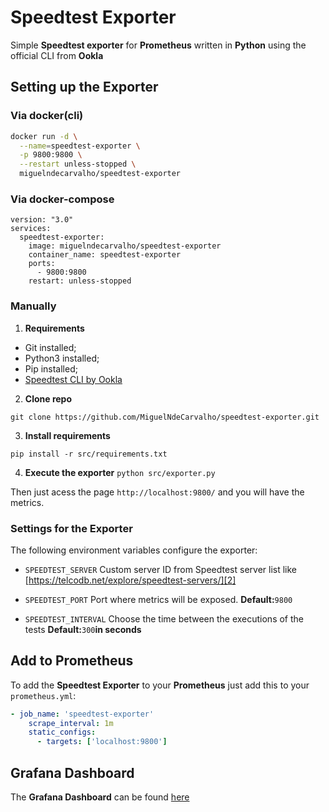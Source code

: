 # Speedtest Exporter

Simple **Speedtest exporter** for **Prometheus** written in **Python** using the official CLI from **Ookla**

## Setting up the Exporter

### Via **docker(cli)**

```bash
docker run -d \
  --name=speedtest-exporter \
  -p 9800:9800 \
  --restart unless-stopped \
  miguelndecarvalho/speedtest-exporter
```

### Via **docker-compose**

```docker-compose
version: "3.0"
services:
  speedtest-exporter:
    image: miguelndecarvalho/speedtest-exporter
    container_name: speedtest-exporter
    ports:
      - 9800:9800
    restart: unless-stopped
```

### Manually

1. **Requirements**
* Git installed;
* Python3 installed;
* Pip installed;
* [Speedtest CLI by Ookla][1]
2. **Clone repo**

`git clone https://github.com/MiguelNdeCarvalho/speedtest-exporter.git`

3. **Install requirements**

`pip install -r src/requirements.txt`

4. **Execute the exporter**
`python src/exporter.py`

Then just acess the page `http://localhost:9800/` and you will have the metrics.

### Settings for the Exporter

The following environment variables configure the exporter:

* `SPEEDTEST_SERVER`
  Custom server ID from Speedtest server list like [https://telcodb.net/explore/speedtest-servers/][2]

* `SPEEDTEST_PORT`
  Port where metrics will be exposed. **Default:**`9800`

* `SPEEDTEST_INTERVAL`
  Choose the time between the executions of the tests **Default:**`300`**in seconds**

## Add to Prometheus

To add the **Speedtest Exporter** to your **Prometheus** just add this to your `prometheus.yml`:

```yml
- job_name: 'speedtest-exporter'
    scrape_interval: 1m
    static_configs:
      - targets: ['localhost:9800']
```

## Grafana Dashboard

The **Grafana Dashboard** can be found [here][3]

[1]: https://www.speedtest.net/pt/apps/cli
[2]: https://telcodb.net/explore/speedtest-servers/
[3]: https://grafana.com/grafana/dashboards/13665
